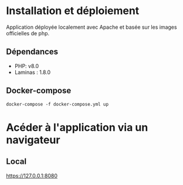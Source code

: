 # Installation et déploiement

Application déployée localement avec Apache et basée sur les images officielles de php.

## Dépendances
- PHP: v8.0
- Laminas : 1.8.0

## Docker-compose

```
docker-compose -f docker-compose.yml up
```

# Acéder à l'application via un navigateur 

## Local  
https://127.0.0.1:8080